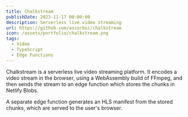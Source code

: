 ```yaml
---
title: Chalkstream
publishDate: 2023-11-17 00:00:00
description: Serverless live video streaming
url: https://github.com/ascorbic/chalkstream
icon: /assets/portfolio/chalkstream.png
tags:
  - Video
  - TypeScript
  - Edge Functions
---
```


Chalkstream is a serverless live video streaming platform. It encodes a video
stream in the browser, using a WebAssembly build of FFmpeg, and then sends the
stream to an edge function which stores the chunks in Netlify Blobs.

A separate edge function generates an HLS manifest from the stored chunks, which
are served to the user's browser.
